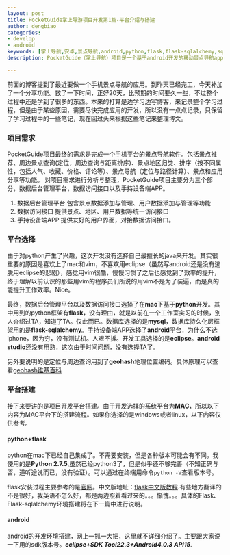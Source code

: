 ```yaml
---
layout: post
title: PocketGuide掌上导游项目开发第1篇-平台介绍与搭建
author: dengbiao
categories:
- develop
- android
keywords: [掌上导航,安卓,景点导航,android,python,flask,flask-sqlalchemy,sqlalchemy,pocket guide,XListview,Slidingmenu,umeng]
description: PocketGuide（掌上导航）项目是一个基于android开发的移动景点导航app。本文对该项目的组织架构进行了完整的分析。包括项目前后台环境，应用层级结构，API接口说明等。

---
```


前面的博客提到了最近要做一个手机景点导航的应用。到昨天已经完工，今天补加了一个分享功能。数了一下时间，正好20天，比预期的时间要久一些，不过整个过程中还是学到了很多的东西。本来的打算是边学习边写博客，来记录整个学习过程，但是由于某些原因，需要尽快完成应用的开发，所以没有一点点记录，只保留了学习过程中的一些笔记，现在回过头来根据这些笔记来整理博文。

<!--more-->

### 项目需求
PocketGuide项目最终的需求是完成一个手机平台的景点导航软件。包括景点推荐、周边景点查询(定位，周边查询与距离排序)、景点地区归类、排序（按不同属性，包括人气、收藏、价格、评论等）、景点导航（定位与路径计算）、景点和应用分享等功能。
对项目需求进行分析与整理，PocketGuide项目主要分为三个部分，数据后台管理平台，数据访问接口以及手持设备端APP。

1. 数据后台管理平台   包含景点数据添加与管理、用户数据添加与管理等功能
2. 数据访问接口      提供景点、地区、用户数据等统一访问接口
3. 手持设备端APP    提供友好的用户界面，对接数据访问接口。

### 平台选择
由于对python产生了兴趣，这次开发没有选择自己最擅长的java来开发。其实很重要的原因是喜欢上了mac和vim，不喜欢用eclipse（虽然写android还是没有逃脱用eclipse的悲剧），感觉用vim很酷，慢慢习惯了之后也感觉到了效率的提升，终于理解以前认识的那些用vim的程序员们所说的用vim不是为了装逼，而是真的能提升工作效率。Nice。

最终，数据后台管理平台以及数据访问接口选择了在**mac**下基于**python**开发。其中用到的python框架有**flask**，没有理由，就是以前在一个工作室实习的时候，别人介绍过TA，知道了TA。仅此而已。数据库选择的是**mysql**，数据库持久化层框架用的是**flask-sqlalchemy**。手持设备端APP选择了**android**平台，为什么不选iphone，因为穷，没有测试机。人艰不拆。开发工具选择的是**eclipse**。**android studio**还没有用熟，这次由于时间问题，没有选择TA了。  

另外要说明的是定位与周边查询用到了**geohash**地理位置编码。具体原理可以查看[geohash维基百科](http://en.wikipedia.org/wiki/Geohash)

### 平台搭建
接下来要讲的是项目开发平台搭建。由于开发选择的系统平台为**MAC**，所以以下内容为MAC平台下的搭建流程。如果你选择的是windows或者linux，以下内容仅供参考。

#### python+flask
python在mac下已经自己集成了。不需要安装，但是各种版本可能会有不同。我使用的是**Python 2.7.5**,虽然已经python3了，但是似乎还不够完善（不知正确与否，道听途说而已，没有验证）。可以通过在终端用命令`python -V`查看版本号。


flask安装过程主要参考的是[官网](http://flask.pocoo.org/docs/)。中文版地址：[flask中文版教程](http://docs.jinkan.org/docs/flask/index.html).有些地方翻译的不是很好，我英语不怎么好，都是两边照着看过来的。。。惭愧。。。具体的Flask、Flask-sqlalchemy环境搭建将在下一篇中进行说明。

#### android
android的开发环境搭建，网上一抓一大把，这里就不详细介绍了。主要跟大家说一下用的sdk版本号。***eclipse+SDK Tool22.3+Android4.0.3 API15***. 







